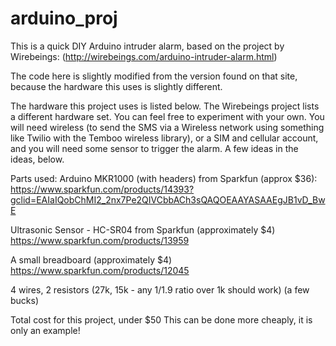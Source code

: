 # arduino_proj

This is a quick DIY Arduino intruder alarm, based on the project by Wirebeings: 
(http://wirebeings.com/arduino-intruder-alarm.html)
 
 The code here is slightly modified from the version found on that site, because 
 the hardware this uses is slightly different.
 
 The hardware this project uses is listed below. The Wirebeings project lists 
 a different hardware set. You can feel free to experiment with your own. You
 will need wireless (to send the SMS via a Wireless network using something like
 Twilio with the Temboo wireless library), or a SIM and cellular account, and you
 will need some sensor to trigger the alarm. A few ideas in the ideas, below.
 
 Parts used:
 Arduino MKR1000 (with headers) from Sparkfun (approx $36): 
 https://www.sparkfun.com/products/14393?gclid=EAIaIQobChMI2_2nx7Pe2QIVCbbACh3sQAQOEAAYASAAEgJB1vD_BwE
 
 Ultrasonic Sensor - HC-SR04 from Sparkfun (approximately $4)
 https://www.sparkfun.com/products/13959
 
 A small breadboard (approximately $4)
 https://www.sparkfun.com/products/12045
 
 4 wires, 2 resistors (27k, 15k - any 1/1.9 ratio over 1k should work) (a few bucks)
 
 Total cost for this project, under $50
 This can be done more cheaply, it is only an example!
  
 
 
